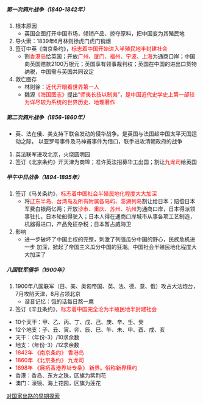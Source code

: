 ##### 第一次鸦片战争（1840-1842年）

1. 根本原因
   - 英国企图打开中国市场，倾销产品、掠夺原料，把中国变为其殖民地
2. 导火索：1839年6月林则徐虎门虎门销烟
3. 签订中英《南京条约》，<font color=red>标志着中国开始进入半殖民地半封建社会</font>
   - 割<font color=red>香港岛</font>给英国；开放<font color=red>广州、厦门、福州、宁波、上海</font>为通商口岸；中国向英国赔款2100万银元；英国享有领事裁判权；英国在中国的进出口货物纳税，中国需与英国共同议定
4. 救亡图存
   - 林则徐：<font color=red>近代开眼看世界第一人</font>
   - 魏源<font color=red>《海国图志》</font>提出<font color=red>“师夷长技以制夷”</font>，<font color=red>是中国近代史学史上第一部较为详尽较为系统的世界历史、地理著作</font>

##### 第二次鸦片战争（1856-1860年）

- 英、法在俄、美支持下联合发动的侵华战争。是英国与法国趁中国太平天国运动之际， 以亚罗号事件及马神甫事件为借口，联手进攻清朝政府的战争
1. 英法联军进攻北京，火烧圆明园
2. 签订《北京条约》开天津为商埠；准许英法招募华工出国；割让<font color=red>九龙司</font>给英国

##### 甲午中日战争（1894-1895年）

1. 签订《马关条约》，<font color=red>标志着中国社会半殖民地化程度大大加深</font>
   - 将<font color=red>辽东半岛、台湾岛及所有附属各岛屿、澎湖列岛</font>割让给日本；赔偿日本军费白银两亿两；开放<font color=red>沙市、重庆、苏州、杭州</font>为通商口岸，日本得派领事驻扎，日本轮船得驶入；日本人得在通商口岸城市从事各项工艺制造，机器得进口，产品免征杂税；日本暂占威海卫
2. 影响
   - 进一步破坏了中国主权的完整，刺激了列强瓜分中国的野心，民族危机进一步 加深，掀起了帝国主义瓜分中国的狂潮。中国社会半殖民地化程度大大加深了

##### 八国联军侵华（1900年）

1. 1900年八国联军（日、美、奥匈帝国、英、法、德、意、俄）攻占大沽炮台，7月攻陷天津，8月占领北京
   - 谐音记忆：饿的话每日熬一鹰
2. 签订《辛丑条约》，<font color=red>标志着中国完全沦为半殖民地半封建社会</font>
- 10个天干：甲、乙、丙、丁、戊、己、庚、辛、壬、癸
- 12个地支：子、丑、寅、卯、辰、巳、午、未、申、酉、戌、亥
- 天干：（年份-3）/10求余数
- 地支：（年份-3）/12求余数
- <font color=red>1842年 《南京条约》 香港岛</font>
- <font color=red>1860年 《北京条约》 九龙司</font>
- <font color=red>1898年 《展拓香港界址专条》 新界。俗称新界租约</font>
- 香港：香岛、东方之珠，区旗为紫荆花
- 澳门：濠镜、海上花园，区旗为莲花

[对国家出路的早期探索](lsrw/zgjds/dgjcldzqts)